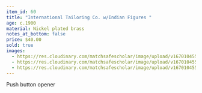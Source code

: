 ```yaml
---
item_id: 60
title: "International Tailoring Co. w/Indian Figures "
age: c.1900
material: Nickel plated brass
notes_at_bottom: false
price: $40.00
sold: true
images:
  - https://res.cloudinary.com/matchsafescholar/image/upload/v1670104553/Tailor3.jpg
  - https://res.cloudinary.com/matchsafescholar/image/upload/v1670104551/trick1.jpg
  - https://res.cloudinary.com/matchsafescholar/image/upload/v1670104550/Tailor1.jpg
---
```

Push button opener